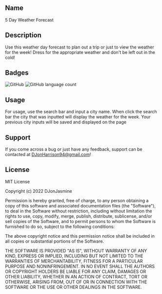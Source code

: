 ## Name
 5 Day Weather Forecast

## Description

Use this weather day forecast to plan out a trip or just to view the weather for the week! Dress for the appropriate weather and don't be left out in the cold!

## Badges

<img alt="GitHub" src="https://img.shields.io/github/license/DJonJasmine/5-Day-Weather-Forecast">

<img alt="GitHub language count" src="https://img.shields.io/github/languages/count/DJonJasmine/5-Day-Weather-Forecast">

## Usage

For usage, use the search bar and input a city name. When click the search bar the city that was inputted will display the weather for the week. Your previous city inputs will be saved and displayed on the page


## Support

If you come across a bug or just have any feedback, support can be contacted at DJonHarrison94@gmail.com!


## License

MIT License

Copyright (c) 2022 DJonJasmine

Permission is hereby granted, free of charge, to any person obtaining a copy
of this software and associated documentation files (the "Software"), to deal
in the Software without restriction, including without limitation the rights
to use, copy, modify, merge, publish, distribute, sublicense, and/or sell
copies of the Software, and to permit persons to whom the Software is
furnished to do so, subject to the following conditions:

The above copyright notice and this permission notice shall be included in all
copies or substantial portions of the Software.

THE SOFTWARE IS PROVIDED "AS IS", WITHOUT WARRANTY OF ANY KIND, EXPRESS OR
IMPLIED, INCLUDING BUT NOT LIMITED TO THE WARRANTIES OF MERCHANTABILITY,
FITNESS FOR A PARTICULAR PURPOSE AND NONINFRINGEMENT. IN NO EVENT SHALL THE
AUTHORS OR COPYRIGHT HOLDERS BE LIABLE FOR ANY CLAIM, DAMAGES OR OTHER
LIABILITY, WHETHER IN AN ACTION OF CONTRACT, TORT OR OTHERWISE, ARISING FROM,
OUT OF OR IN CONNECTION WITH THE SOFTWARE OR THE USE OR OTHER DEALINGS IN THE
SOFTWARE.
